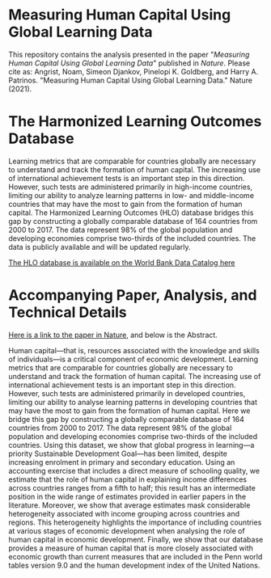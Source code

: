 # Measuring Human Capital Using Global Learning Data

This repository contains the analysis presented in the paper "*Measuring Human Capital Using Global Learning Data*" published in *Nature*. Please cite as: Angrist, Noam, Simeon Djankov, Pinelopi K. Goldberg, and Harry A. Patrinos. "Measuring Human Capital Using Global Learning Data." Nature (2021).

# The Harmonized Learning Outcomes Database

Learning metrics that are comparable for countries globally are necessary to understand and track the formation of human capital. The increasing use of international achievement tests is an important step in this direction. However, such tests are administered primarily in high-income countries, limiting our ability to analyze learning patterns in low- and middle-income countries that may have the most to gain from the formation of human capital. The Harmonized Learning Outcomes (HLO) database bridges this gap by constructing a globally comparable database of 164 countries from 2000 to 2017. The data represent 98% of the global population and developing economies comprise two-thirds of the included countries. The data is publicly available and will be updated regularly.

[The HLO database is available on the World Bank Data Catalog here](https://datacatalog.worldbank.org/dataset/harmonized-learning-outcomes-hlo-database)

# Accompanying Paper, Analysis, and Technical Details

[Here is a link to the paper in Nature](https://doi.org/10.1038/s41586-021-03323-7), and below is the Abstract.

Human capital—that is, resources associated with the knowledge and skills of individuals—is a critical component of economic development. Learning metrics that are comparable for countries globally are necessary to understand and track the formation of human capital. The increasing use of international achievement tests is an important step in this direction. However, such tests are administered primarily in developed countries, limiting our ability to analyse learning patterns in developing countries that may have the most to gain from the formation of human capital. Here we bridge this gap by constructing a globally comparable database of 164 countries from 2000 to 2017. The data represent 98% of the global population and developing economies comprise two-thirds of the included countries. Using this dataset, we show that global progress in learning—a priority Sustainable Development Goal—has been limited, despite increasing enrolment in primary and secondary education. Using an accounting exercise that includes a direct measure of schooling quality, we estimate that the role of human capital in explaining income differences across countries ranges from a fifth to half; this result has an intermediate position in the wide range of estimates provided in earlier papers in the literature. Moreover, we show that average estimates mask considerable heterogeneity associated with income grouping across countries and regions. This heterogeneity highlights the importance of including countries at various stages of economic development when analysing the role of human capital in economic development. Finally, we show that our database provides a measure of human capital that is more closely associated with economic growth than current measures that are included in the Penn world tables version 9.0 and the human development index of the United Nations.
